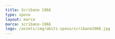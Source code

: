 ```yaml
---
title: Scribano 1966
type: sposo
layout: marca
marca: scribano-1966
logo: /assets/img/abiti-sposo/scribano1966.jpg
---
```

